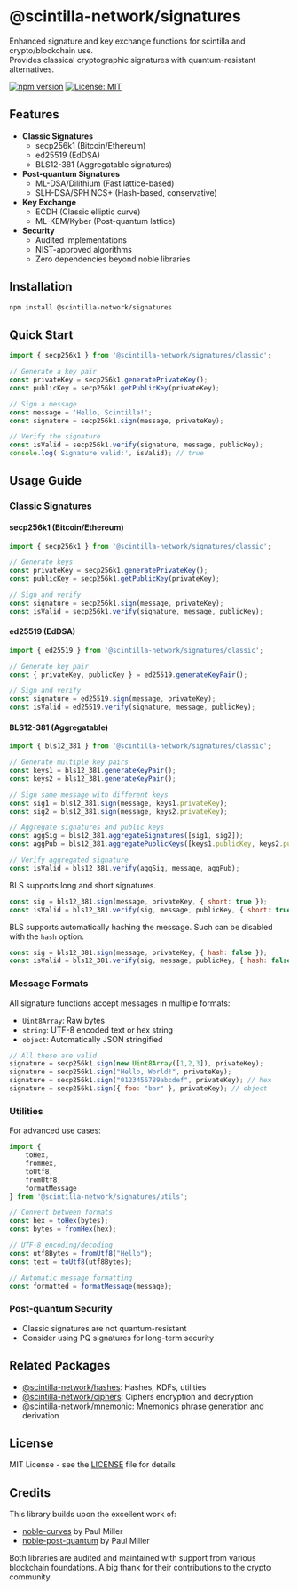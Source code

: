 # @scintilla-network/signatures

Enhanced signature and key exchange functions for scintilla and crypto/blockchain use.  
Provides classical cryptographic signatures with quantum-resistant alternatives.

[![npm version](https://badge.fury.io/js/@scintilla-network%2Fsignatures.svg)](https://www.npmjs.com/package/@scintilla-network/signatures)
[![License: MIT](https://img.shields.io/badge/License-MIT-yellow.svg)](https://opensource.org/licenses/MIT)

## Features

- **Classic Signatures**
  - secp256k1 (Bitcoin/Ethereum)
  - ed25519 (EdDSA)
  - BLS12-381 (Aggregatable signatures)
- **Post-quantum Signatures**
  - ML-DSA/Dilithium (Fast lattice-based)
  - SLH-DSA/SPHINCS+ (Hash-based, conservative)
- **Key Exchange**
  - ECDH (Classic elliptic curve)
  - ML-KEM/Kyber (Post-quantum lattice)
- **Security**
  - Audited implementations
  - NIST-approved algorithms
  - Zero dependencies beyond noble libraries

## Installation

```bash
npm install @scintilla-network/signatures
```

## Quick Start

```javascript
import { secp256k1 } from '@scintilla-network/signatures/classic';

// Generate a key pair
const privateKey = secp256k1.generatePrivateKey();
const publicKey = secp256k1.getPublicKey(privateKey);

// Sign a message
const message = 'Hello, Scintilla!';
const signature = secp256k1.sign(message, privateKey);

// Verify the signature
const isValid = secp256k1.verify(signature, message, publicKey);
console.log('Signature valid:', isValid); // true
```

## Usage Guide

### Classic Signatures

#### secp256k1 (Bitcoin/Ethereum)

```javascript
import { secp256k1 } from '@scintilla-network/signatures/classic';

// Generate keys
const privateKey = secp256k1.generatePrivateKey();
const publicKey = secp256k1.getPublicKey(privateKey);

// Sign and verify
const signature = secp256k1.sign(message, privateKey);
const isValid = secp256k1.verify(signature, message, publicKey);
```

#### ed25519 (EdDSA)

```javascript
import { ed25519 } from '@scintilla-network/signatures/classic';

// Generate key pair
const { privateKey, publicKey } = ed25519.generateKeyPair();

// Sign and verify
const signature = ed25519.sign(message, privateKey);
const isValid = ed25519.verify(signature, message, publicKey);
```

#### BLS12-381 (Aggregatable)

```javascript
import { bls12_381 } from '@scintilla-network/signatures/classic';

// Generate multiple key pairs
const keys1 = bls12_381.generateKeyPair();
const keys2 = bls12_381.generateKeyPair();

// Sign same message with different keys
const sig1 = bls12_381.sign(message, keys1.privateKey);
const sig2 = bls12_381.sign(message, keys2.privateKey);

// Aggregate signatures and public keys
const aggSig = bls12_381.aggregateSignatures([sig1, sig2]);
const aggPub = bls12_381.aggregatePublicKeys([keys1.publicKey, keys2.publicKey]);

// Verify aggregated signature
const isValid = bls12_381.verify(aggSig, message, aggPub);
```

BLS supports long and short signatures.

```javascript
const sig = bls12_381.sign(message, privateKey, { short: true });
const isValid = bls12_381.verify(sig, message, publicKey, { short: true });
```

BLS supports automatically hashing the message. Such can be disabled with the `hash` option.

```javascript
const sig = bls12_381.sign(message, privateKey, { hash: false });
const isValid = bls12_381.verify(sig, message, publicKey, { hash: false });
```

### Message Formats

All signature functions accept messages in multiple formats:

- `Uint8Array`: Raw bytes
- `string`: UTF-8 encoded text or hex string
- `object`: Automatically JSON stringified

```javascript
// All these are valid
signature = secp256k1.sign(new Uint8Array([1,2,3]), privateKey);
signature = secp256k1.sign("Hello, World!", privateKey);
signature = secp256k1.sign("0123456789abcdef", privateKey); // hex
signature = secp256k1.sign({ foo: "bar" }, privateKey); // object
```

### Utilities

For advanced use cases:

```javascript
import { 
    toHex, 
    fromHex, 
    toUtf8, 
    fromUtf8,
    formatMessage 
} from '@scintilla-network/signatures/utils';

// Convert between formats
const hex = toHex(bytes);
const bytes = fromHex(hex);

// UTF-8 encoding/decoding
const utf8Bytes = fromUtf8("Hello");
const text = toUtf8(utf8Bytes);

// Automatic message formatting
const formatted = formatMessage(message); 
```

### Post-quantum Security

- Classic signatures are not quantum-resistant
- Consider using PQ signatures for long-term security

## Related Packages

- [@scintilla-network/hashes](https://github.com/Scintilla-Network/hashes): Hashes, KDFs, utilities
- [@scintilla-network/ciphers](https://github.com/Scintilla-Network/ciphers): Ciphers encryption and decryption
- [@scintilla-network/mnemonic](https://github.com/Scintilla-Network/mnemonic): Mnemonics phrase generation and derivation

## License

MIT License - see the [LICENSE](LICENSE) file for details

## Credits

This library builds upon the excellent work of:

- [noble-curves](https://github.com/paulmillr/noble-curves) by Paul Miller
- [noble-post-quantum](https://github.com/paulmillr/noble-post-quantum) by Paul Miller

Both libraries are audited and maintained with support from various blockchain foundations. A big thank for their contributions to the crypto community.

